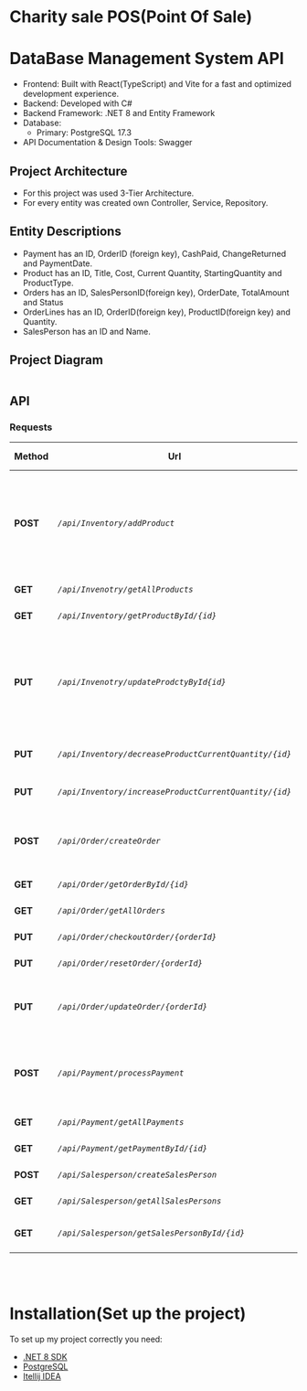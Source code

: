 # Charity sale POS(Point Of Sale)

# DataBase Management System API

- Frontend: Built with React(TypeScript) and Vite for a fast and optimized development experience.
- Backend: Developed with C#
- Backend Framework: .NET 8 and Entity Framework
- Database:
    - Primary: PostgreSQL 17.3
- API Documentation & Design Tools: Swagger

## Project Architecture

- For this project was used 3-Tier Architecture.
- For every entity was created own Controller, Service, Repository.

## Entity Descriptions

- Payment has an ID, OrderID (foreign key), CashPaid, ChangeReturned and PaymentDate.
- Product has an ID, Title, Cost, Current Quantity, StartingQuantity and ProductType.
- Orders has an ID, SalesPersonID(foreign key), OrderDate, TotalAmount and Status
- OrderLines has an ID, OrderID(foreign key), ProductID(foreign key) and Quantity.
- SalesPerson has an ID and Name.

## Project Diagram

<img src="">

## API

### Requests

| Method   | Url                                                    | Passing Properties                                                                                                    | Description                         | Controllers |
|----------|--------------------------------------------------------|-----------------------------------------------------------------------------------------------------------------------|-------------------------------------|-------------|
| **POST** | _`/api/Inventory/addProduct`_                          | JSON {"id": 0 , "title": "string", "cost": 0, "productType": "string", "startingQuantity": 0, "currentQuantity": 0 }  | Add new product                     | Inventory   |
| **GET**  | _`/api/Invenotry/getAllProducts`_                      | -                                                                                                                     | Get list of all products            | Inventory   |
| **GET**  | _`/api/Inventory/getProductById/{id}`_                 | JSON {"id": "number" }                                                                                                | Get product by ID                   | Inventory   |
| **PUT**  | _`/api/Invenotry/updateProdctyById{id}`_               | JSON {"id": 0 , "title": "string", "cost": 0, "productType": "string", "startingQuantity": 0,  "currentQuantity": 0 } | Update an existing Product          | Inventory   |
| **PUT**  | _`/api/Inventory/decreaseProductCurrentQuantity/{id}`_ | JSON {"id": "number" }                                                                                                | Decrease CurrentQuantity of Product | Inventory   |
| **PUT**  | _`/api/Inventory/increaseProductCurrentQuantity/{id}`_ | JSON {"id": "number" }                                                                                                | Increase CurrentQuantity of Product | Inventory   |
| **POST** | _`/api/Order/createOrder`_                             | JSON { there's pretty complex one so u can check it in Swagger ;) }                                                   | Creating a new order                | Order       |
| **GET**  | _`/api/Order/getOrderById/{id}`_                       | JSON {"id": "number" }                                                                                                | Get order by ID                     | Order       |
| **GET**  | _`/api/Order/getAllOrders`_                            | -                                                                                                                     | Return a list of orders             | Order       |
| **PUT**  | _`/api/Order/checkoutOrder/{orderId}`_                 | JSON {"orderId" + cashPaid: 0}                                                                                        | Checkout the order                  | Order       |
| **PUT**  | _`/api/Order/resetOrder/{orderId}`_                    | JSON {"orderId": "number" }                                                                                           | Reset the order                     | Order       |
| **PUT**  | _`/api/Order/updateOrder/{orderId}`_                   | JSON { there's pretty complex one so u can check it in Swagger ;) }                                                   | Update an existing order            | Order       |
| **POST** | _`/api/Payment/processPayment`_                        | JSON { "id": 0, "orderId": 0, "cashPaid": 0, "changeReturned": 0, "paymentDate": "Date"                               | Process the payment                 | Payment     |
| **GET**  | _`/api/Payment/getAllPayments`_                        | -                                                                                                                     | Get all payments                    | Payment     |
| **GET**  | _`/api/Payment/getPaymentById/{id}`_                   | JSON {"id": "number" }                                                                                                | Get payment by ID                   | Payment     |
| **POST** | _`/api/Salesperson/createSalesPerson`_                 | JSON {"id": 0, "name": "string"  }                                                                                    | Add new salesperson                 | Salesperson |
| **GET**  | _`/api/Salesperson/getAllSalesPersons`_                | -                                                                                                                     | Return a list of salespersons       | Salesperson |
| **GET**  | _`/api/Salesperson/getSalesPersonById/{id}`_           | JSON {"id": "number" }                                                                                                | Get salesperson by ID               | Salesperson |

<br><br>

# Installation(Set up the project)

To set up my project correctly you need:
- [.NET 8 SDK](https://dotnet.microsoft.com/ru-ru/download/dotnet/8.0)
- [PostgreSQL](https://www.postgresql.org/download/)
- [Itellij IDEA](https://www.jetbrains.com/idea/download/?section=windows)
